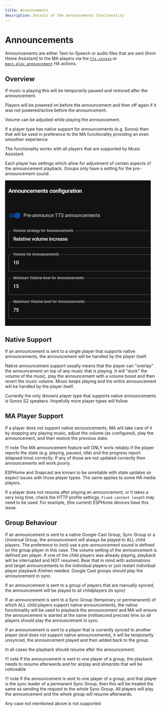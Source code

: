 ```yaml
---
title: Announcements
description: Details of the announcements functionality  
---
```


# Announcements

Announcements are either Text-to-Speech or audio files that are sent (from Home Assistant) to the MA players via the [`tts.xxxxxx`](https://www.home-assistant.io/integrations/tts/) or [`mass.play_announcement`](../faq/massannounce.md) HA actions. 

## Overview

If music is playing this will be temporarily paused and restored after the announcement.

Players will be powered on before the announcement and then off again if it was not powered/active before the announcement.

Volume can be adjusted while playing the announcement.

If a player type has native support for announcements (e.g. Sonos) then that will be used in preference to the MA functionality providing an even smoother experience.

The functionality works with all players that are supported by Music Assistant.

Each player has settings which allow for adjustment of certain aspects of the announcement playback. Groups only have a setting for the pre-announcement sound.

![image](../assets/screenshots/announcement-settings.png)

## Native Support

If an announcement is sent to a single player that supports native announcements, the announcement will be handled by the player itself.

Native announcement support usually means that the player can "overlay" the announcement on top of any music that is playing. It will "duck" the volume of the music, play the announcement with a volume boost and then revert the music volume. Music keeps playing and the entire announcement will be handled by the player itself.

Currently the only (known) player type that supports native announcements is Sonos S2 speakers.  Hopefully more player types will follow.

## MA Player Support

If a player does not support native announcements, MA will take care of it by stopping any playing music, adjust the volume (as configured), play the announcement, and then restore the previous state.

!!! note
    The MA announcement feature will ONLY work reliably if the player reports the state (e.g. playing, paused, idle) and the progress report (elapsed time) correctly. If any of those are not updated correctly then announcements will work poorly.

ESPHome and Snapcast are known to be unreliable with state updates so expect issues with those player types. The same applies to some HA media players.

If a player does not resume after playing an announcement, or it takes a very long time, check the HTTP profile settings. `Fixed content length` may need to be used. For example, (the current) ESPHome devices have this issue.

## Group Behaviour

If an announcement is sent to a native Google Cast Group, Sync Group or a Universal Group, the announcement will always be played to ALL child players. The preference to (not) use a pre-announcement sound is defined on the group player in this case. The volume setting of the announcement is defined per player. If one of the child players was already playing, playback will be interrupted and NOT resumed. Bear that in mind with automations and target announcements to the individual players or just restart individual player playback if/when needed. Google Cast groups should play the announcement in sync.

If an announcement is sent to a group of players that are manually synced, the announcement will be played to all childplayers (in sync)

If an announcement is sent to a Sync Group (temporary or permananent) of which ALL child players support native announcements, the native functionality will be used to playback the announcement and MA will ensure the announcement is started at the same (millisecond precise) time so all players should play the announcement in sync.

If an announcement is sent to a player that is currently synced to another player (and does not support native announcements), it will be temporarily unsynced, the announcement played and then added back to the group.

In all cases the playback should resume after the announcement. 

!!! note
    If the announcement is sent to one player of a group, the playback needs to resume afterwards and for airplay and slimproto that will be noticeable

!!! note
    If the announcement is sent to one player of a group, and that player is the sync leader of a permanent Sync Group, then this will be treated the same as sending the request to the whole Sync Group. All players will play the announcement and the whole group will resume afterwards.
 
Any case not mentioned above is not supported
